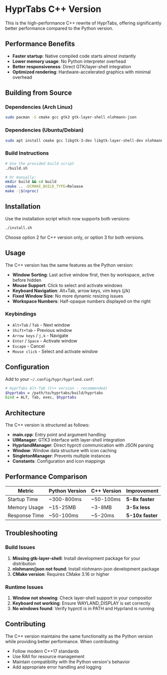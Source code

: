 # HyprTabs C++ Version

This is the high-performance C++ rewrite of HyprTabs, offering significantly better performance compared to the Python version.

## Performance Benefits

- **Faster startup**: Native compiled code starts almost instantly
- **Lower memory usage**: No Python interpreter overhead
- **Better responsiveness**: Direct GTK/layer-shell integration
- **Optimized rendering**: Hardware-accelerated graphics with minimal overhead

## Building from Source

### Dependencies (Arch Linux)
```bash
sudo pacman -S cmake gcc gtk3 gtk-layer-shell nlohmann-json
```

### Dependencies (Ubuntu/Debian)
```bash
sudo apt install cmake gcc libgtk-3-dev libgtk-layer-shell-dev nlohmann-json3-dev
```

### Build Instructions
```bash
# Use the provided build script
./build.sh

# Or manually:
mkdir build && cd build
cmake .. -DCMAKE_BUILD_TYPE=Release
make -j$(nproc)
```

## Installation

Use the installation script which now supports both versions:
```bash
./install.sh
```

Choose option 2 for C++ version only, or option 3 for both versions.

## Usage

The C++ version has the same features as the Python version:

- **Window Sorting**: Last active window first, then by workspace, active before hidden
- **Mouse Support**: Click to select and activate windows
- **Keyboard Navigation**: Alt+Tab, arrow keys, vim keys (j/k)
- **Fixed Window Size**: No more dynamic resizing issues
- **Workspace Numbers**: Half-opaque numbers displayed on the right

### Keybindings
- `Alt+Tab` / `Tab` - Next window  
- `Shift+Tab` - Previous window
- `Arrow keys` / `j,k` - Navigate
- `Enter` / `Space` - Activate window
- `Escape` - Cancel
- `Mouse click` - Select and activate window

## Configuration

Add to your `~/.config/hypr/hyprland.conf`:

```bash
# HyprTabs Alt-Tab (C++ version - recommended)
$hyprtabs = /path/to/hyprtabs/build/hyprtabs
bind = ALT, Tab, exec, $hyprtabs
```

## Architecture

The C++ version is structured as follows:

- **main.cpp**: Entry point and argument handling
- **UIManager**: GTK3 interface with layer-shell integration
- **HyprlandManager**: Direct hyprctl communication with JSON parsing
- **Window**: Window data structure with icon caching
- **SingletonManager**: Prevents multiple instances
- **Constants**: Configuration and icon mappings

## Performance Comparison

| Metric | Python Version | C++ Version | Improvement |
|--------|---------------|-------------|-------------|
| Startup Time | ~300-800ms | ~50-100ms | **5-8x faster** |
| Memory Usage | ~15-25MB | ~3-8MB | **3-5x less** |
| Response Time | ~50-100ms | ~5-20ms | **5-10x faster** |

## Troubleshooting

### Build Issues

1. **Missing gtk-layer-shell**: Install development package for your distribution
2. **nlohmann/json not found**: Install nlohmann-json development package  
3. **CMake version**: Requires CMake 3.16 or higher

### Runtime Issues

1. **Window not showing**: Check layer-shell support in your compositor
2. **Keyboard not working**: Ensure WAYLAND_DISPLAY is set correctly
3. **No windows found**: Verify hyprctl is in PATH and Hyprland is running

## Contributing

The C++ version maintains the same functionality as the Python version while providing better performance. When contributing:

- Follow modern C++17 standards
- Use RAII for resource management  
- Maintain compatibility with the Python version's behavior
- Add appropriate error handling and logging

